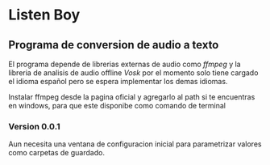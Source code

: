 # Listen Boy
## Programa de conversion de audio a texto

El programa depende de librerias externas de audio como *ffmpeg* y la libreria de analisis de audio offline *Vosk* por el momento solo tiene cargado el idioma español pero se espera implementar los demas idiomas.

Instalar ffmpeg desde la pagina oficial y agregarlo al path si te encuentras en windows, para que este disponibe como comando de terminal

### Version 0.0.1 
Aun necesita una ventana de configuracion inicial para parametrizar valores como carpetas de guardado.
